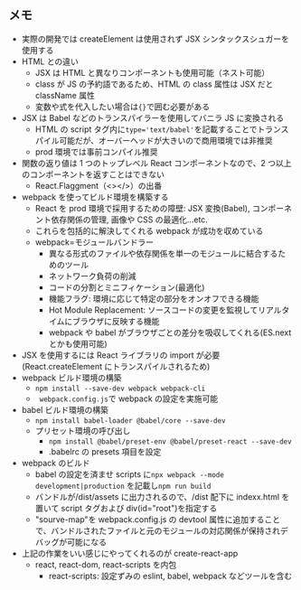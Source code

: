 ## メモ

- 実際の開発では createElement は使用されず JSX シンタックスシュガーを使用する
- HTML との違い
  - JSX は HTML と異なりコンポーネントも使用可能（ネスト可能）
  - class が JS の予約語であるため、HTML の class 属性は JSX だと className 属性
  - 変数や式を代入したい場合は`{}`で囲む必要がある
- JSX は Babel などのトランスパイラーを使用してバニラ JS に変換される
  - HTML の script タグ内に`type='text/babel'`を記載することでトランスパイル可能だが、オーバーヘッドが大きいので商用環境では非推奨
  - prod 環境では事前コンパイル推奨
- 関数の返り値は 1 つのトップレベル React コンポーネントなので、2 つ以上のコンポーネントを返すことはできない
  - React.Flaggment（<></>）の出番
- webpack を使ってビルド環境を構築する
  - React を prod 環境で採用するための障壁: JSX 変換(Babel), コンポーネント依存関係の管理, 画像や CSS の最適化...etc.
  - これらを包括的に解決してくれる webpack が成功を収めている
  - webpack=モジュールバンドラー
    - 異なる形式のファイルや依存関係を単一のモジュールに結合するためのツール
    - ネットワーク負荷の削減
    - コードの分割とミニフィケーション(最適化)
    - 機能フラグ: 環境に応じて特定の部分をオンオフできる機能
    - Hot Module Replacement: ソースコードの変更を監視してリアルタイムにブラウザに反映する機能
    - webpack や babel がブラウザごとの差分を吸収してくれる(ES.next とかも使用可能)
- JSX を使用するには React ライブラリの import が必要(React.createElement にトランスパイルされるため)
- webpack ビルド環境の構築
  - `npm install --save-dev webpack webpack-cli`
  - ` webpack.config.js`で webpack の設定を実施可能
- babel ビルド環境の構築
  - `npm install babel-loader @babel/core --save-dev`
  - プリセット環境の呼び出し
    - `npm install @babel/preset-env @babel/preset-react --save-dev`
    - .babelrc の presets 項目を設定
- webpack のビルド
  - babel の設定を済ませ scripts に`npx webpack --mode development|production` を記載し`npm run build`
  - バンドルが/dist/assets に出力されるので、/dist 配下に indexx.html を置いて script タグおよび div(id="root")を指定する
  - "sourve-map"を webpack.config.js の devtool 属性に追加することで、バンドルされたファイルと元のモジュールの対応関係が保持されデバッグが可能になる
- 上記の作業をいい感じにやってくれるのが create-react-app
  - react, react-dom, react-scripts を内包
    - react-scripts: 設定ずみの eslint, babel, webpack などツールを含む
